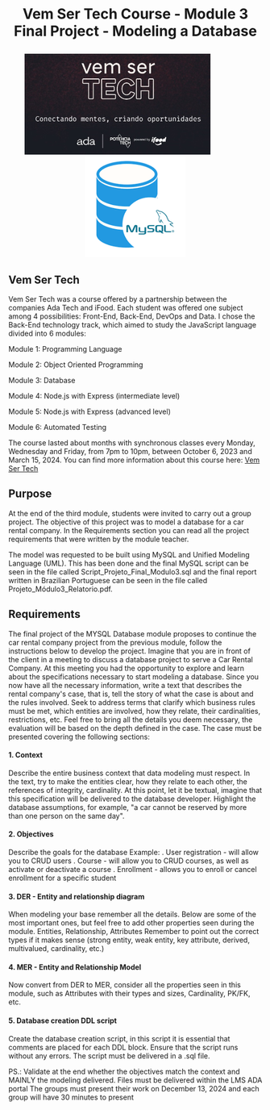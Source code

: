 # <p align="center"> Vem Ser Tech Course - Module 3 Final Project - Modeling a Database </p>

<p align="center">
<img src="images/VemSerTech.jpg"  alt="VemSerTech" height="200px align="left" />
<span>&nbsp&nbsp&nbsp&nbsp&nbsp&nbsp&nbsp&nbsp&nbsp&nbsp&nbsp&nbsp&nbsp&nbsp&nbsp&nbsp&nbsp</span>
<img src="images/mysql_database.png"  alt="database" height="200px align="right"/>
</p>

## Vem Ser Tech

Vem Ser Tech was a course offered by a partnership between the companies Ada Tech and iFood. Each student was offered one subject among 4 possibilities: Front-End, Back-End, DevOps and Data. I chose the Back-End technology track, which aimed to study the JavaScript language divided into 6 modules:

Module 1: Programming Language

Module 2: Object Oriented Programming

Module 3: Database

Module 4: Node.js with Express (intermediate level)

Module 5: Node.js with Express (advanced level)

Module 6: Automated Testing

The course lasted about months with synchronous classes every Monday, Wednesday and Friday, from 7pm to 10pm, between October 6, 2023 and March 15, 2024. You can find more information about this course here: <a href="https://ada.tech/sou-aluno/programas/ifood-vem-ser-tech">Vem Ser Tech</a>

## Purpose 

At the end of the third module, students were invited to carry out a group project. The objective of this project was to model a database for a car rental company. In the Requirements section you can read all the project requirements that were written by the module teacher.

The model was requested to be built using MySQL and Unified Modeling Language (UML). This has been done and the final MySQL script can be seen in the file called Script_Projeto_Final_Modulo3.sql and the final report written in Brazilian Portuguese can be seen in the file called Projeto_Módulo3_Relatorio.pdf.

## Requirements

The final project of the MYSQL Database module proposes to continue the car rental company project from the previous module, follow the instructions below to develop the project.
Imagine that you are in front of the client in a meeting to discuss a database project to serve a Car Rental Company. At this meeting you had the opportunity to explore and learn about the specifications necessary to start modeling a database.
Since you now have all the necessary information, write a text that describes the rental company's case, that is, tell the story of what the case is about and the rules involved. Seek to address terms that clarify which business rules must be met, which entities are involved, how they relate, their cardinalities, restrictions, etc. Feel free to bring all the details you deem necessary, the evaluation will be based on the depth defined in the case.
The case must be presented covering the following sections:

#### 1. Context
Describe the entire business context that data modeling must respect. In the text, try to make the entities clear, how they relate to each other, the references of integrity, cardinality. At this point, let it be textual, imagine that this specification will be delivered to the database developer. Highlight the database assumptions, for example, "a car cannot be reserved by more than one person on the same day".

#### 2. Objectives
Describe the goals for the database
Example:
. User registration - will allow you to CRUD users
. Course - will allow you to CRUD courses, as well as activate or deactivate a course
. Enrollment - allows you to enroll or cancel enrollment for a specific student

#### 3. DER - Entity and relationship diagram
When modeling your base remember all the details. Below are some of the most important ones, but feel free to add other properties seen during the module.
Entities, Relationship, Attributes
Remember to point out the correct types if it makes sense (strong entity, weak entity, key attribute, derived, multivalued, cardinality, etc.)

#### 4. MER - Entity and Relationship Model
Now convert from DER to MER, consider all the properties seen in this module, such as Attributes with their types and sizes, Cardinality, PK/FK, etc.

#### 5. Database creation DDL script
Create the database creation script, in this script it is essential that comments are placed for each DDL block. Ensure that the script runs without any errors.
The script must be delivered in a .sql file.

PS.: Validate at the end whether the objectives match the context and MAINLY the modeling delivered.
Files must be delivered within the LMS ADA portal
The groups must present their work on December 13, 2024 and each group will have 30 minutes to present
